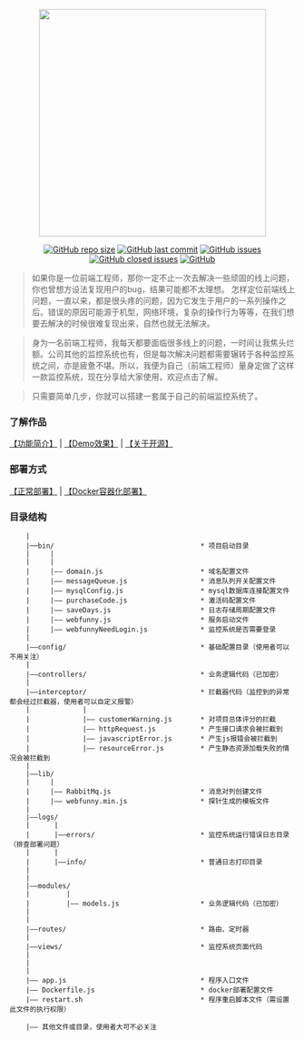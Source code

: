 <p align=center>
    <img width=400 src="https://images.gitee.com/uploads/images/2020/0601/173301_1013328b_1665425.png"/>
</p>


<p align="center">
  <a href="#项目大小"><img alt="GitHub repo size" src="https://img.shields.io/github/repo-size/a597873885/webfunny_monitor"></a>
  <a href="#最近更新"><img alt="GitHub last commit" src="https://img.shields.io/github/last-commit/a597873885/webfunny_monitor"></a>
  <a href="https://github.com/a597873885/webfunny_monitor/issues"><img alt="GitHub issues" src="https://img.shields.io/github/issues-raw/a597873885/webfunny_monitor"></a>
  <a href="https://github.com/a597873885/webfunny_monitor/issues?q=is%3Aissue+is%3Aclosed"><img alt="GitHub closed issues" src="https://img.shields.io/github/issues-closed-raw/a597873885/webfunny_monitor"></a>
  <a href="#开源协议"><img alt="GitHub" src="https://img.shields.io/github/license/a597873885/webfunny_monitor"></a>
</p>

> 如果你是一位前端工程师，那你一定不止一次去解决一些顽固的线上问题，你也曾想方设法复现用户的bug，结果可能都不太理想。 怎样定位前端线上问题，一直以来，都是很头疼的问题，因为它发生于用户的一系列操作之后。错误的原因可能源于机型，网络环境，复杂的操作行为等等，在我们想要去解决的时候很难复现出来，自然也就无法解决。

> 身为一名前端工程师，我每天都要面临很多线上的问题，一时间让我焦头烂额。公司其他的监控系统也有，但是每次解决问题都需要辗转于各种监控系统之间，亦是疲惫不堪。所以，我便为自己（前端工程师）量身定做了这样一款监控系统，现在分享给大家使用，欢迎点击了解。

> 只需要简单几步，你就可以搭建一套属于自己的前端监控系统了。

### 了解作品  

   [【功能简介】](http://www.webfunny.cn/home.html?source=github) | 
   [【Demo效果】](http://www.webfunny.cn/demo/home.html) | 
   [【关于开源】](http://www.webfunny.cn/faq.html?tab=2)

### 部署方式

   [【正常部署】](https://github.com/a597873885/webfunny_monitor/blob/master/DES.md) | 
   [【Docker容器化部署】](https://github.com/a597873885/webfunny_monitor/blob/master/DES_DOCKER.md)

### 目录结构
```
    |
    |──bin/                                    * 项目启动目录
    |     |
    |     |
    |     |—— domain.js                        * 域名配置文件
    |     |—— messageQueue.js                  * 消息队列开关配置文件
    |     |—— mysqlConfig.js                   * mysql数据库连接配置文件
    |     |—— purchaseCode.js                  * 激活码配置文件
    |     |—— saveDays.js                      * 日志存储周期配置文件
    |     |—— webfunny.js                      * 服务启动文件
    |     |—— webfunnyNeedLogin.js             * 监控系统是否需要登录
    |
    |——config/                                 * 基础配置目录（使用者可以不用关注）
    |
    |——controllers/                            * 业务逻辑代码（已加密）
    |
    |——interceptor/                            * 拦截器代码（监控到的异常都会经过拦截器，使用者可以自定义报警）
    |             |
    |             |—— customerWarning.js       * 对项目总体评分的拦截
    |             |—— httpRequest.js           * 产生接口请求会被拦截到
    |             |—— javascriptError.js       * 产生js报错会被拦截到
    |             |—— resourceError.js         * 产生静态资源加载失败的情况会被拦截到
    |
    |——lib/
    |     |
    |     |—— RabbitMq.js                      * 消息对列创建文件
    |     |—— webfunny.min.js                  * 探针生成的模板文件
    |
    |——logs/
    |      |
    |      |——errors/                          * 监控系统运行错误日志目录（排查部署问题）
    |      |
    |      |——info/                            * 普通日志打印目录
    |
    |
    |——modules/
    |         |
    |         |—— models.js                    * 业务逻辑代码（已加密）
    |
    |
    |——routes/                                 * 路由、定时器
    |
    |——views/                                  * 监控系统页面代码
    |
    |
    |
    |—— app.js                                 * 程序入口文件
    |—— Dockerfile.js                          * docker部署配置文件
    |—— restart.sh                             * 程序重启脚本文件（需设置此文件的执行权限）

    |—— 其他文件或目录，使用者大可不必关注
```


